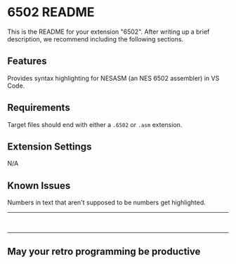 # 6502 README

This is the README for your extension "6502". After writing up a brief description, we recommend including the following sections.

## Features

Provides syntax highlighting for NESASM (an NES 6502 assembler) in VS Code.

## Requirements

Target files should end with either a `.6502` or `.asm` extension.

## Extension Settings

N/A

## Known Issues

Numbers in text that aren't supposed to be numbers get highlighted.

-----------------------------------

&nbsp;

-----------------------------------

## May your retro programming be productive
